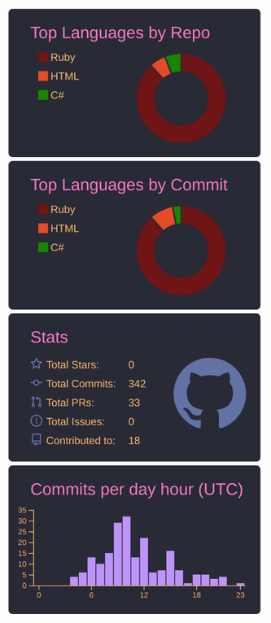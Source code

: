 <!-- [![](https://raw.githubusercontent.com/osara22/osara22/main/profile-summary-card-output/dracula/0-profile-details.svg)](https://github.com/vn7n24fzkq/github-profile-summary-cards) -->
[![](https://raw.githubusercontent.com/osara22/osara22/main/profile-summary-card-output/dracula/1-repos-per-language.svg)](https://github.com/vn7n24fzkq/github-profile-summary-cards) [![](https://raw.githubusercontent.com/osara22/osara22/main/profile-summary-card-output/dracula/2-most-commit-language.svg)](https://github.com/vn7n24fzkq/github-profile-summary-cards)
[![](https://raw.githubusercontent.com/osara22/osara22/main/profile-summary-card-output/dracula/3-stats.svg)](https://github.com/vn7n24fzkq/github-profile-summary-cards) [![](https://raw.githubusercontent.com/osara22/osara22/main/profile-summary-card-output/dracula/4-productive-time.svg)](https://github.com/vn7n24fzkq/github-profile-summary-cards)
